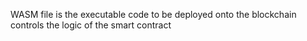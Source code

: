 WASM file is the executable code
    to be deployed onto the blockchain
    controls the logic of the smart contract